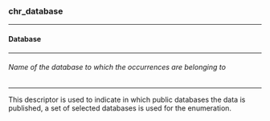 ### chr_database



------
#### Database



------
###### Name of the database to which the occurrences are belonging to



------
This descriptor is used to indicate in which public databases the data is published, a set of selected databases is used for the enumeration.